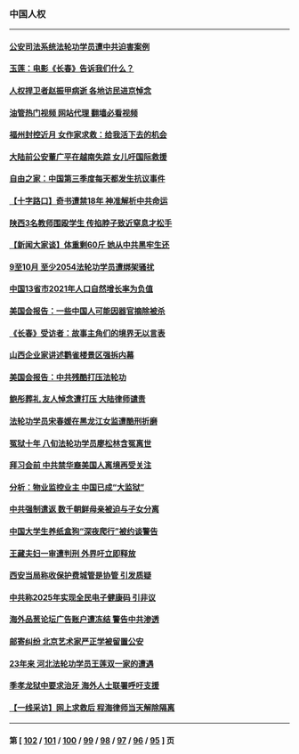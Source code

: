 ### 中国人权
---
#### [公安司法系统法轮功学员遭中共迫害案例](../../pages/ncid278/n13869580.md?11211245) 
#### [玉莲：电影《长春》告诉我们什么？](../../pages/ncid278/n13869471.md?11211245) 
#### [人权捍卫者赵振甲病逝 各地访民进京悼念](../../pages/ncid278/n13869662.md?11211245) 
#### [油管热门视频 网站代理 翻墙必看视频](http://138.2.39.72:81/youtube.html?epic-marker?11211245)
#### [福州封控近月 女作家求救：给我活下去的机会](../../pages/ncid278/n13869548.md?11211245) 
#### [大陆前公安董广平在越南失踪 女儿吁国际救援](../../pages/ncid278/n13869405.md?11211245) 
#### [自由之家：中国第三季度每天都发生抗议事件](../../pages/ncid278/n13869343.md?11211245) 
#### [【十字路口】奇书遭禁18年 神准解析中共命运](../../pages/ncid278/n13869175.md?11211245) 
#### [陕西3名教师围殴学生 传掐脖子致近窒息才松手](../../pages/ncid278/n13869026.md?11211245) 
#### [【新闻大家谈】体重剩60斤 她从中共黑牢生还](../../pages/ncid278/n13868304.md?11211245) 
#### [9至10月 至少2054法轮功学员遭绑架骚扰](../../pages/ncid278/n13867111.md?11211245) 
#### [中国13省市2021年人口自然增长率为负值](../../pages/ncid278/n13868538.md?11211245) 
#### [美国会报告：一些中国人可能因器官摘除被杀](../../pages/ncid278/n13867964.md?11211245) 
#### [《长春》受访者：故事主角们的境界无以言表](../../pages/ncid278/n13853008.md?11211245) 
#### [山西企业家讲述鹳雀楼景区强拆内幕](../../pages/ncid278/n13867311.md?11211245) 
#### [美国会报告：中共残酷打压法轮功](../../pages/ncid278/n13867408.md?11211245) 
#### [鲍彤葬礼 友人悼念遭打压 大陆律师谴责](../../pages/ncid278/n13866973.md?11211245) 
#### [法轮功学员宋春媛在黑龙江女监遭酷刑折磨](../../pages/ncid278/n13865630.md?11211245) 
#### [冤狱十年 八旬法轮功学员廖松林含冤离世](../../pages/ncid278/n13864239.md?11211245) 
#### [拜习会前 中共禁华裔美国人离境再受关注](../../pages/ncid278/n13865282.md?11211245) 
#### [分析：物业监控业主 中国已成“大监狱”](../../pages/ncid278/n13864795.md?11211245) 
#### [中共强制遣返 数千朝鲜母亲被迫与子女分离](../../pages/ncid278/n13864741.md?11211245) 
#### [中国大学生养纸盒狗“深夜爬行”被约谈警告](../../pages/ncid278/n13864617.md?11211245) 
#### [王藏夫妇一审遭判刑 外界吁立即释放](../../pages/ncid278/n13864583.md?11211245) 
#### [西安当局称收保护费城管是协管 引发质疑](../../pages/ncid278/n13864581.md?11211245) 
#### [中共称2025年实现全民电子健康码 引非议](../../pages/ncid278/n13864438.md?11211245) 
#### [海外品葱论坛广告账户遭冻结 警告中共渗透](../../pages/ncid278/n13862891.md?11211245) 
#### [邮寄纠纷 北京艺术家严正学被留置公安](../../pages/ncid278/n13864243.md?11211245) 
#### [23年来 河北法轮功学员王莲双一家的遭遇](../../pages/ncid278/n13863330.md?11211245) 
#### [季孝龙狱中要求治牙 海外人士联署呼吁支援](../../pages/ncid278/n13863777.md?11211245) 
#### [【一线采访】网上求救后 程海律师当天解除隔离](../../pages/ncid278/n13863363.md?11211245) 

---
#### 第 [ [102](./102.md?11211245) / [101](./101.md?11211245) / [100](./100.md?11211245) / [99](./99.md?11211245) / [98](./98.md?11211245) / [97](./97.md?11211245) / [96](./96.md?11211245) / [95](./95.md?11211245) ] 页
